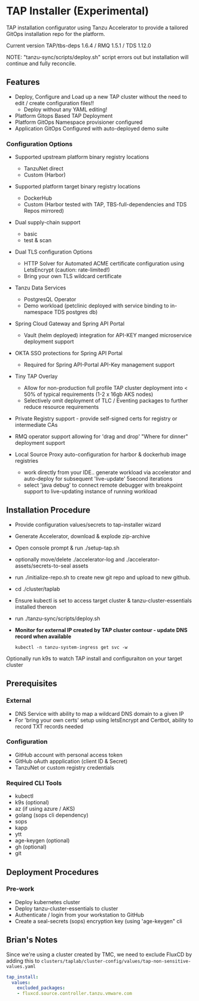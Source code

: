 # TAP Installer (Experimental)

TAP installation configurator using Tanzu Accelerator to provide a tailored GitOps installation repo for the platform. 

Current version TAP/tbs-deps 1.6.4 / RMQ 1.5.1 / TDS 1.12.0

NOTE: "tanzu-sync/scripts/deploy.sh" script errors out but installation will continue and fully reconcile.


## Features
- Deploy, Configure and Load up a new TAP cluster without the need to edit / create configuration files!!
	- Deploy without any YAML editing!
- Platform Gitops Based TAP Deployment
- Platform GitOps Namespace provisioner configured
- Application GitOps Configured with auto-deployed demo suite

### Configuration Options
- Supported upstream platform binary registry locations
	- TanzuNet direct
	- Custom (Harbor)
- Supported platform target binary registry locations
	- DockerHub
	- Custom (Harbor tested with TAP, TBS-full-dependencies and TDS Repos mirrored)
- Dual supply-chain support
	- basic
	- test & scan 
- Dual TLS configuration Options
	- HTTP Solver for Automated ACME certificate configuration using LetsEncrypt (caution: rate-limited!)
	- Bring your own TLS wildcard certificate 
- Tanzu Data Services
	- PostgresQL Operator
	- Demo workload (petclinic deployed with service binding to in-namespace TDS postgres db)
- Spring Cloud Gateway and Spring API Portal 
	- Vault (helm deployed) integration for API-KEY manged microservice deployment support
- OKTA SSO protections for Spring API Portal
	- Required for Spring API-Portal API-Key management support
- Tiny TAP Overlay 
	- Allow for non-production full profile TAP cluster deployment into < 50% of typical requirements (1-2 x 16gb AKS nodes)
	- Selectively omit deployment of TLC / Eventing packages to further reduce resource requirements
- Private Registry support - provide self-signed certs for registry or intermediate CAs
- RMQ operator support allowing for 'drag and drop' "Where for dinner" deployment support

- Local Source Proxy auto-configuration for harbor & dockerhub image registries
    - work directly from your IDE.. generate workload via accelerator and auto-deploy for subsequent 'live-update' 5second iterations
	- select 'java debug' to connect remote debugger with breakpoint support to live-updating instance of running workload

## Installation Procedure
- Provide configuration values/secrets to tap-installer wizard
- Generate Accelerator, download & explode zip-archive
- Open console prompt & run ./setup-tap.sh
- optionally move/delete ./accelerator-log and ./accelerator-assets/secrets-to-seal assets
- run ./initialize-repo.sh to create new git repo and upload to new github.
- cd ./cluster/taplab
- Ensure kubectl is set to access target cluster & tanzu-cluster-essentials installed thereon
- run ./tanzu-sync/scripts/deploy.sh
- **Monitor for external IP created by TAP cluster contour - update DNS record when available**

	`kubectl -n tanzu-system-ingress get svc -w`

Optionally run k9s to watch TAP install and configuraiton on your target cluster





## Prerequisites
### External
- DNS Service with ability to map a wildcard DNS domain  to a given IP
- For  'bring your own certs' setup using letsEncrypt and Certbot, ability to record TXT records needed
### Configuration
- GitHub account with personal access token
- GitHub oAuth appplication (client ID & Secret)
- TanzuNet or custom registry credentials

### Required CLI Tools
- kubectl
- k9s (optional)
- az (if using azure / AKS)
- golang (sops cli dependency)
- sops
- kapp
- ytt
- age-keygen (optional)
- gh (optional)
- git

## Deployment Procedures
### Pre-work
- Deploy kubernetes cluster
- Deploy tanzu-cluster-essentials to cluster
- Authenticate / login from your workstation to GitHub
- Create a seal-secrets (sops) encryption key (using 'age-keygen" cli

## Brian's Notes

Since we're using a cluster created by TMC, we need to exclude FluxCD by adding this to `clusters/taplab/cluster-config/values/tap-non-sensitive-values.yaml`

```yaml
tap_install:
  values:
    excluded_packages: 
    - fluxcd.source.controller.tanzu.vmware.com
```